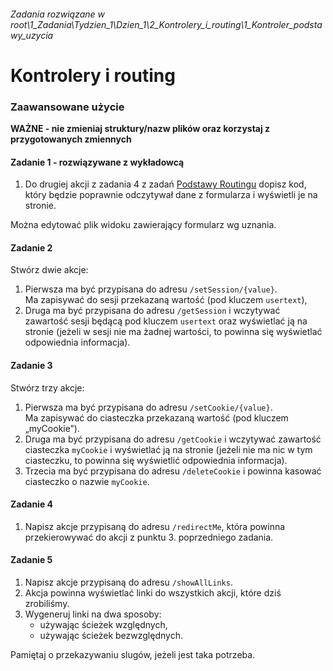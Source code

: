 ###### Zadania rozwiązane w root\1_Zadania\Tydzien_1\Dzien_1\2_Kontrolery_i_routing\1_Kontroler_podstawy_uzycia

#

#  Kontrolery i routing
### Zaawansowane użycie

**WAŻNE -  nie zmieniaj struktury/nazw plików oraz korzystaj z przygotowanych zmiennych**

#### Zadanie 1 - rozwiązywane z wykładowcą

1. Do drugiej akcji z zadania 4 z zadań [Podstawy Routingu][podstawy_routingu] dopisz kod, który będzie poprawnie odczytywał dane z formularza i wyświetli je na stronie.

Można edytować plik widoku zawierający formularz wg uznania.

#### Zadanie 2

Stwórz dwie akcje:
1. Pierwsza ma być przypisana do adresu `/setSession/{value}`.  
   Ma zapisywać do sesji przekazaną wartość (pod kluczem `usertext`),
2. Druga ma być przypisana do adresu `/getSession` i wczytywać zawartość sesji będącą pod kluczem `usertext` oraz wyświetlać ją na stronie (jeżeli w sesji nie ma żadnej wartości, to powinna się wyświetlać odpowiednia informacja).

#### Zadanie 3

Stwórz trzy akcje:
1. Pierwsza ma być przypisana do adresu `/setCookie/{value}`.  
   Ma zapisywać do ciasteczka przekazaną wartość (pod kluczem „myCookie”).
2. Druga ma być przypisana do adresu `/getCookie` i wczytywać zawartość ciasteczka `myCookie` i wyświetlać ją na stronie (jeżeli nie ma nic w tym ciasteczku, to powinna się wyświetlić odpowiednia informacja).
3. Trzecia ma być przypisana do adresu `/deleteCookie` i powinna kasować ciasteczko o nazwie `myCookie`.

#### Zadanie 4

1. Napisz akcje przypisaną do adresu `/redirectMe`, która powinna przekierowywać do akcji z punktu 3. poprzedniego zadania.  

#### Zadanie 5

1. Napisz akcje przypisaną do adresu `/showAllLinks`.
2. Akcja powinna wyświetlać linki do wszystkich akcji, które dziś zrobiliśmy.
3. Wygeneruj linki na dwa sposoby:
   * używając ścieżek względnych,
   * używając ścieżek bezwzględnych.

Pamiętaj o przekazywaniu slugów, jeżeli jest taka potrzeba.

<!-- Links -->
[podstawy_routingu]: ../2_Podstawy_routingu#zadanie-4
